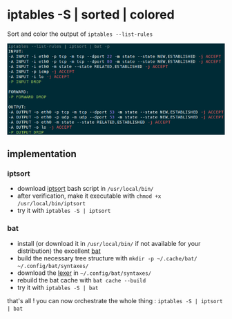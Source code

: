 # iptables -S | sorted | colored

Sort and color the output of `iptables --list-rules`

![Sorted and colored output](iptables_sorted_colored.png)



## implementation

### iptsort

- download [iptsort](iptsort) bash script in `/usr/local/bin/`
- after verification, make it executable with `chmod +x /usr/local/bin/iptsort`
- try it with `iptables -S | iptsort`


### bat

- install (or download it in `/usr/local/bin/` if not available for your distribution) the excellent [bat](https://github.com/sharkdp/bat)
- build the necessary tree structure with `mkdir -p ~/.cache/bat/ ~/.config/bat/syntaxes/`
- download the [lexer](iptables.sublime-syntax) in `~/.config/bat/syntaxes/`
- rebuild the bat cache with `bat cache --build`
- try it with `iptables -S | bat`

that's all !
you can now orchestrate the whole thing : `iptables -S | iptsort | bat`
